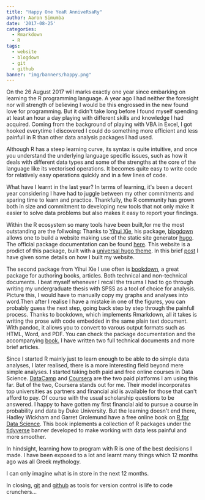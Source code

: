 ```yaml
---
title: "Happy One YeaR AnniveRsaRy"
author: Aaron Simumba
date: '2017-08-25'
categories:
  - Rmarkdown
  - R
tags:
  - website
  - blogdown
  - git
  - github
banner: "img/banners/happy.png"
---
```


On the 26 August 2017 will marks exactly one year since embarking on learning the R programming language. A year ago I had neither the foresight nor will strength of believing I would be this engrossed in the new found love for programming. But it didn't take long before I found myself spending at least an hour a day playing with different skills and knowledge I had acquired. Coming from the background of playing with VBA in Excel, I got hooked everytime I discovered I could do something more efficient and less painfull in R than other data analysis packages I had used.

Although R has a steep learning curve, its syntax is quite intuitive, and once you understand the underlying language specific issues, such as how it deals with different data types and some of the strengths at the core of the language like its vectorised operations. It becomes quite easy to write code for relatively easy operations quickly and in a few lines of code.

What have I learnt in the last year?
In terms of learning, it's been a decent year considering I have had to juggle between my other commitments and sparing time to learn and practice. Thankfully, the R community has grown both in size and commitment to developing new tools that not only make it easier to solve data problems but also makes it easy to report your findings.


Within the R ecosystem so many tools have been built,for me the most outstanding are the follwoing:
Thanks to [Yihui Xie](https://yihui.name/en/), his package, [blogdown](https://github.com/rstudio/blogdown) allows one to build a website making use of the static site generator [hugo](https://gohugo.io/). The official package documentation can be found [here](https://bookdown.org/yihui/blogdown/). This website is a prodict of this package, built with a [universal hugo theme](https://themes.gohugo.io/hugo-universal-theme/). In this brief [post](https://asimumba.rbind.io/blog/2017-07-03-building-a-website-with-blogdown-and-hugo/) I have given some details on how I built my website.

The second package from Yihui Xie I use often is [bookdown](https://github.com/rstudio/bookdown), a great package for authoring books, articles. Both technical and non-technical documents. I beat myself whenever I recall the trauma I had to go through writing my undergraduate thesis with SPSS as a tool of choice for analysis. Picture this, I would have to manually copy my graphs and analyses into word.Then after I realise I have a mistake in one of the figures, you can probably guess the next step, going back step by step through the painfull process. Thanks to bookdown, which implements Rmarkdown, all it takes is writing the prose with code embedded in the same plain text document. With pandoc, it allows you  to convert to varous output formats such as HTML, Word, and PDF. You can check the package documentation and the accompanying [book.](https://bookdown.org/yihui/bookdown/) I have written two full technical documents and more brief articles.

Since I started R mainly just to learn enough to be able to do simple data analyses, I later realised, there is a more interesting field beyond mere simple analyses. I started taking both paid and free online courses in Data Science. [DataCamp](https://www.datacamp.com/) and [Coursera]() are the two paid platforms I am using this far. But of the two, Coursera stands out for me. Their model incorporates top universities as partners and financial aid is available for those that can't afford to pay. Of course with the usual scholarship questions to be answered. I happy to have gotten my first financial aid to pursue a course in probability and data by Duke University. But the learning doesn't end there, Hadley Wickham and Garret Grolemund have a free online book on [R for Data Science](http://r4ds.had.co.nz/). This book inplements a collection of R packages under the [tidyverse](http://tidyverse.org/) banner developed to make working with data less painful and more smoother.

In hindsight, learning how to program with R is one of the best decisions I made. I have been exposed to a lot and learnt many things which 12 months ago was all Greek mythology.

I can only imagine what is in store in the next 12 months. 


In closing, [git](https://git-scm.com/) and [github](https://github.com/) as tools for version control is life to code crunchers...


